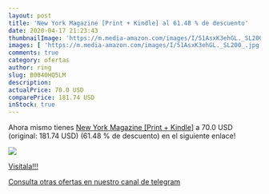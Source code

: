 ```yaml
---
layout: post
title: 'New York Magazine [Print + Kindle] al 61.48 % de descuento'
date: 2020-04-17 21:23:43
thumbnailImage: 'https://m.media-amazon.com/images/I/51AsxK3ehGL._SL200_.jpg'
images: [ 'https://m.media-amazon.com/images/I/51AsxK3ehGL._SL200_.jpg' ]
comments: true
category: ofertas
author: ring
slug: B0040HQ5LM
description:
actualPrice: 70.0 USD
comparePrice: 181.74 USD
inStock: true
---
```


Ahora mismo tienes [New York Magazine [Print + Kindle]](https://www.amazon.com/dp/B0040HQ5LM/?tag=redken08-20) a 70.0 USD (original: 181.74 USD) (61.48 %  de descuento) en el siguiente enlace!

[![](https://m.media-amazon.com/images/I/51AsxK3ehGL._SL200_.jpg)](https://www.amazon.com/dp/B0040HQ5LM/?tag=redken08-20)

[Visítala!!!](https://www.amazon.com/dp/B0040HQ5LM/?tag=redken08-20)

[Consulta otras ofertas en nuestro canal de telegram](https://t.me/s/ofertas25)
